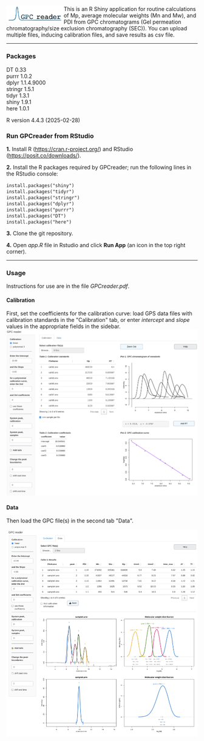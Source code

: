 ## <img src="images/logo.png" align="left" width="30%" height="30%"/>

This is an R Shiny application for routine calculations of Mp, average molecular weights (Mn and Mw), and PDI from GPC chromatograms (Gel permeation chromatography/size exclusion chromatography (SEC)). You can upload multiple files, inducing calibration files, and save results as csv file.

------------------------------------------------------------------------

### Packages

DT 0.33\
purrr 1.0.2\
dplyr 1.1.4.9000\
stringr 1.5.1\
tidyr 1.3.1\
shiny 1.9.1\
here 1.0.1

R version 4.4.3 (2025-02-28)

### Run GPCreader from RStudio

**1.** Install R (<https://cran.r-project.org/>) and RStudio (<https://posit.co/downloads/>).

**2.** Install the R packages required by GPCreader; run the following lines in the RStudio console:

```         
install.packages("shiny")  
install.packages("tidyr")  
install.packages("stringr")
install.packages("dplyr")
install.packages("purrr")  
install.packages("DT")
install.packages("here")
```

**3.** Clone the git repository.

**4.** Open *app.R* file in Rstudio and click **Run App** (an icon in the top right corner).

------------------------------------------------------------------------

### Usage

Instructions for use are in the file *GPCreader.pdf*.

#### Calibration

First, set the coefficients for the calibration curve: load GPS data files with calibration standards in the "Calibration" tab, or enter *intercept* and *slope* values in the appropriate fields in the sidebar. ![](images/Calib_tab.png)

#### Data

Then load the GPC file(s) in the second tab "Data".

![](images/Data_tab.png)
